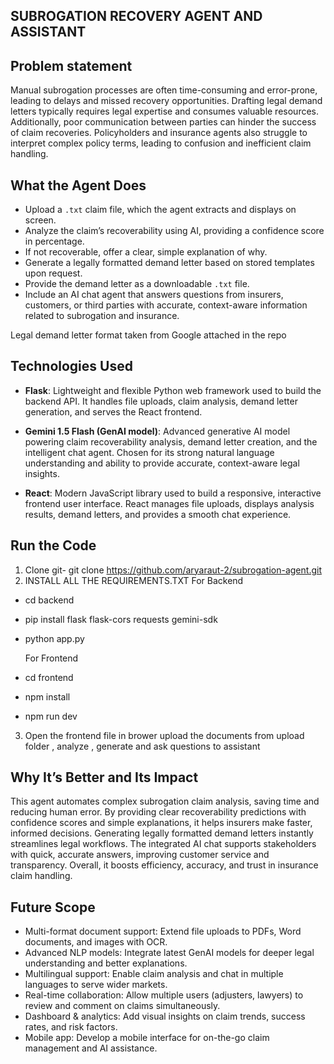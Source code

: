 ## SUBROGATION RECOVERY AGENT AND ASSISTANT

## Problem statement 
Manual subrogation processes are often time-consuming and error-prone, leading to delays and missed recovery opportunities. Drafting legal demand letters typically requires legal expertise and consumes valuable resources. Additionally, poor communication between parties can hinder the success of claim recoveries. Policyholders and insurance agents also struggle to interpret complex policy terms, leading to confusion and inefficient claim handling.

## What the Agent Does

- Upload a `.txt` claim file, which the agent extracts and displays on screen.  
- Analyze the claim’s recoverability using AI, providing a confidence score in percentage.  
- If not recoverable, offer a clear, simple explanation of why.  
- Generate a legally formatted demand letter based on stored templates upon request.  
- Provide the demand letter as a downloadable `.txt` file.  
- Include an AI chat agent that answers questions from insurers, customers, or third parties with accurate, context-aware information related to subrogation and insurance.

Legal demand letter format taken from Google attached in the repo

## Technologies Used

- **Flask**: Lightweight and flexible Python web framework used to build the backend API. It handles file uploads, claim analysis, demand letter generation, and serves the React frontend.

- **Gemini 1.5 Flash (GenAI model)**: Advanced generative AI model powering claim recoverability analysis, demand letter creation, and the intelligent chat agent. Chosen for its strong natural language understanding and ability to provide accurate, context-aware legal insights.

- **React**: Modern JavaScript library used to build a responsive, interactive frontend user interface. React manages file uploads, displays analysis results, demand letters, and provides a smooth chat experience.

## Run the Code

1. Clone git- git clone https://github.com/aryaraut-2/subrogation-agent.git
2.  INSTALL ALL THE REQUIREMENTS.TXT
   For Backend
- cd backend
- pip install flask flask-cors requests gemini-sdk
- python app.py

  For Frontend
- cd frontend
- npm install
- npm run dev
3. Open the frontend file in brower 
upload the documents from upload folder , analyze , generate and ask questions to assistant

## Why It’s Better and Its Impact

This agent automates complex subrogation claim analysis, saving time and reducing human error. By providing clear recoverability predictions with confidence scores and simple explanations, it helps insurers make faster, informed decisions. Generating legally formatted demand letters instantly streamlines legal workflows. The integrated AI chat supports stakeholders with quick, accurate answers, improving customer service and transparency. Overall, it boosts efficiency, accuracy, and trust in insurance claim handling.

## Future Scope

- Multi-format document support: Extend file uploads to PDFs, Word documents, and images with OCR.
- Advanced NLP models: Integrate latest GenAI models for deeper legal understanding and better explanations.
- Multilingual support: Enable claim analysis and chat in multiple languages to serve wider markets.
- Real-time collaboration: Allow multiple users (adjusters, lawyers) to review and comment on claims simultaneously.
- Dashboard & analytics: Add visual insights on claim trends, success rates, and risk factors.
- Mobile app: Develop a mobile interface for on-the-go claim management and AI assistance.


